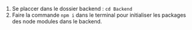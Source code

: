 1. Se placcer dans le dossier backend : `cd Backend`
2. Faire la commande `npm i` dans le terminal pour initialiser les packages des node modules dans le backend.
